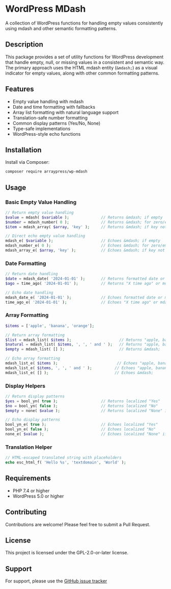 # WordPress MDash

A collection of WordPress functions for handling empty values consistently using mdash and other semantic formatting patterns.

## Description

This package provides a set of utility functions for WordPress development that handle empty, null, or missing values in a consistent and semantic way. The primary approach uses the HTML mdash entity (`&mdash;`) as a visual indicator for empty values, along with other common formatting patterns.

## Features

- Empty value handling with mdash
- Date and time formatting with fallbacks
- Array list formatting with natural language support
- Translation-safe number formatting
- Common display patterns (Yes/No, None)
- Type-safe implementations
- WordPress-style echo functions

## Installation

Install via Composer:

```bash
composer require arraypress/wp-mdash
```

## Usage

### Basic Empty Value Handling

```php
// Return empty value handling
$value = mdash( $variable );              // Returns &mdash; if empty
$number = mdash_number( 0 );              // Returns &mdash; for zero/empty
$item = mdash_array( $array, 'key' );     // Returns &mdash; if key not found

// Direct echo empty value handling
mdash_e( $variable );                     // Echoes &mdash; if empty
mdash_number_e( 0 );                      // Echoes &mdash; for zero/empty
mdash_array_e( $array, 'key' );           // Echoes &mdash; if key not found
```

### Date Formatting

```php
// Return date handling
$date = mdash_date( '2024-01-01' );       // Returns formatted date or mdash
$ago = time_ago( '2024-01-01' );          // Returns "X time ago" or mdash

// Echo date handling
mdash_date_e( '2024-01-01' );             // Echoes formatted date or mdash
time_ago_e( '2024-01-01' );               // Echoes "X time ago" or mdash
```

### Array Formatting

```php
$items = ['apple', 'banana', 'orange'];

// Return array formatting
$list = mdash_list( $items );                     // Returns "apple, banana, orange"
$natural = mdash_list( $items, ', ', ' and ' );   // Returns "apple, banana and orange"
$empty = mdash_list( [] );                        // Returns &mdash;

// Echo array formatting
mdash_list_e( $items );                          // Echoes "apple, banana, orange"
mdash_list_e( $items, ', ', ' and ' );          // Echoes "apple, banana and orange"
mdash_list_e( [] );                             // Echoes &mdash;
```

### Display Helpers

```php
// Return display patterns
$yes = bool_yn( true );                   // Returns localized "Yes"
$no = bool_yn( false );                   // Returns localized "No"
$empty = none( $value );                  // Returns localized "None" if empty

// Echo display patterns
bool_yn_e( true );                        // Echoes localized "Yes"
bool_yn_e( false );                       // Echoes localized "No"
none_e( $value );                         // Echoes localized "None" if empty
```

### Translation Helper

```php
// HTML-escaped translated string with placeholders
echo esc_html_f( 'Hello %s', 'textdomain', 'World' );
```

## Requirements

- PHP 7.4 or higher
- WordPress 5.0 or higher

## Contributing

Contributions are welcome! Please feel free to submit a Pull Request.

## License

This project is licensed under the GPL-2.0-or-later license.

## Support

For support, please use the [GitHub issue tracker](https://github.com/arraypress/wp-mdash/issues)